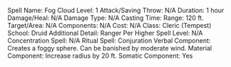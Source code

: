 
Spell Name: Fog Cloud
Level: 1
Attack/Saving Throw: N/A
Duration: 1 hour
Damage/Heal: N/A
Damage Type: N/A
Casting Time: 
Range: 120 ft.
Target/Area: N/A
Components: N/A
Cost: N/A
Class: Cleric (Tempest)
School:  Druid
Additional Detail:  Ranger
Per Higher Spell Level: N/A
Concentration Spell: N/A
Ritual Spell: Conjuration
Verbal Component: Creates a foggy sphere.  Can be banished by moderate wind.
Material Component: Increase radius by 20 ft.
Somatic Component: Yes
